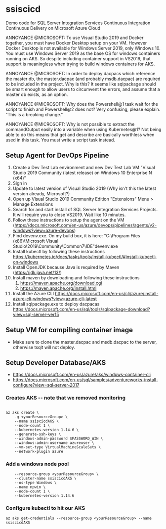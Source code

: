 # ssiscicd
Demo code for SQL Server Integration Services Continuous Integration Continuous Delivery on Microsoft Azure Cloud

ANNOYANCE @MICROSOFT: To use Visual Studio 2019 and Docker together, you must have Docker Desktop setup on your VM. However Docker Desktop is not available for Windows Server 2019, only Windows 10. You must use Windows Server 2019 as the base OS for windows containers running on AKS. So despite including container support in VS2019, that support is meaningless when trying to build windows containers for AKS.

ANNOYANCE @MICROSOFT: In order to deploy dacpacs which reference the master db, the master.dacpac (and probably msdb.dacpac) are required to be included in the project. Why is this? It seems like sqlpackage should be smart enough to allow users to circumvent the errors, and assume that a master db exists, as an option.

ANNOYANCE @MICROSOFT: Why does the Powershell@1 task wait for the script to finish and Powershell@2 does not? Very confusing, please explain. "This is a breaking change."

ANNOYANCE @MICROSOFT: Why is not possible to extract the commandOutput easily into a variable when using Kubernetes@1? Not being able to do this means that get and describe are basically worthless when used in this task. You must write a script task instead.

## Setup Agent for DevOps Pipeline
1. Create a Dev Test Lab environment and new Dev Test Lab VM "Visual Studio 2019 Community (latest release) on Windows 10 Enterprise N (x64)"
1. Sign in
1. Update to latest version of Visual Studio 2019 (Why isn't this the latest version already, Microsoft?)
1. Open up Visual Studio 2019 Community Edition "Extensions" Menu > Manage Extensions
1. Search for and start install of SQL Server Integration Services Projects. It will require you to close VS2019. Wait like 10 minutes.
1. Follow these instructions to setup the agent on the VM (https://docs.microsoft.com/en-us/azure/devops/pipelines/agents/v2-windows?view=azure-devops)
1. Find devenv.exe. On my build box, it is here: "C:\Program Files (x86)\Microsoft Visual Studio\2019\Community\Common7\IDE"devenv.exe
1. Install kubectl by following these instructions https://kubernetes.io/docs/tasks/tools/install-kubectl/#install-kubectl-on-windows
1. Install OpenJDK because Java is required by Maven (https://jdk.java.net/13/)
1. Install maven by downloading and following these instructions
   1. https://maven.apache.org/download.cgi
   1. https://maven.apache.org/install.html
1. Install the Azure CLI https://docs.microsoft.com/en-us/cli/azure/install-azure-cli-windows?view=azure-cli-latest
1. Install sqlpackage.exe to deploy dacpacas https://docs.microsoft.com/en-us/sql/tools/sqlpackage-download?view=sql-server-ver15



## Setup VM for compiling container image
- Make sure to clone the master.dacpac and msdb.dacpac to the server, otherwise tsqlt will not deploy.

## Setup Developer Database/AKS
- https://docs.microsoft.com/en-us/azure/aks/windows-container-cli
- https://docs.microsoft.com/en-us/sql/samples/adventureworks-install-configure?view=sql-server-2017

### Creates AKS -- note that we removed monitoring
```PASSWORD_WIN="<Y0u4Passwo3dGo3sH!r!>"

az aks create \ 
    -g <yourResourceGroup> \ 
    --name ssiscicdAKS \
    --node-count 1 \
    --kubernetes-version 1.14.6 \
    --generate-ssh-keys \
    --windows-admin-password $PASSWORD_WIN \
    --windows-admin-username azureuser \
    --vm-set-type VirtualMachineScaleSets \
    --network-plugin azure
```

### Add a windows node pool
```az aks nodepool add \
    --resource-group <yourResourceGroup> \
    --cluster-name ssiscicdAKS \
    --os-type Windows \
    --name npwin \
    --node-count 1 \
    --kubernetes-version 1.14.6
```
    
### Configure kubectl to hit our AKS
`az aks get-credentials --resource-group <yourResourceGroup> --name ssiscicdAKS`	
